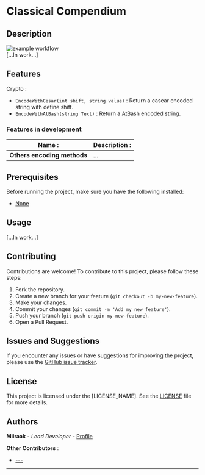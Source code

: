 # Classical Compendium

## Description
![example workflow](https://github.com/miiraak/classicalcompendium/actions/workflows/Publish.yml/badge.svg) <br>
[...In work...]

## Features
Crypto :
- `EncodeWithCesar(int shift, string value)` : Return a casear encoded string with define shift.
- `EncodeWithAtBash(string Text)` : Return a AtBash encoded string.

### Features in development
| Name : | Description : |
|---|---|
| **Others encoding methods** | ... | 

## Prerequisites

Before running the project, make sure you have the following installed:

- [None]()

## Usage
[...In work...]

## Contributing

Contributions are welcome! To contribute to this project, please follow these steps:

1. Fork the repository.
2. Create a new branch for your feature (`git checkout -b my-new-feature`).
3. Make your changes.
4. Commit your changes (`git commit -m 'Add my new feature'`).
5. Push your branch (`git push origin my-new-feature`).
6. Open a Pull Request.

## Issues and Suggestions

If you encounter any issues or have suggestions for improving the project, please use the [GitHub issue tracker](https://github.com/Miiraak/ClassicalCompendium/issues).

## License

This project is licensed under the [LICENSE_NAME]. See the [LICENSE](./LICENSE) file for more details.

## Authors

**Miiraak** - *Lead Developer* - [Profile](https://github.com/Miiraak)

**Other Contributors** : 
-  [---]()

---
